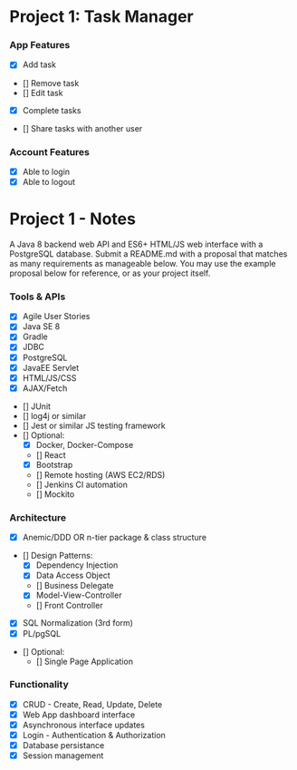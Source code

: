 # Project 1: Task Manager

### App Features
 - [x] Add task
 - [] Remove task
 - [] Edit task
 - [x] Complete tasks
 - [] Share tasks with another user

 ### Account Features
 - [x] Able to login
 - [x] Able to logout

# Project 1 - Notes
A Java 8 backend web API and ES6+ HTML/JS web interface with a PostgreSQL database. Submit a README.md with a proposal that matches as many requirements as manageable below. You may use the example proposal below for reference, or as your project itself.

### Tools & APIs
- [x] Agile User Stories
- [x] Java SE 8
- [x] Gradle
- [x] JDBC
- [x] PostgreSQL
- [x] JavaEE Servlet
- [x] HTML/JS/CSS
- [x] AJAX/Fetch
- [] JUnit
- [] log4j or similar
- [] Jest or similar JS testing framework
- [] Optional:
    - [x] Docker, Docker-Compose
    - [] React
    - [x] Bootstrap
    - [] Remote hosting (AWS EC2/RDS)
    - [] Jenkins CI automation
    - [] Mockito

### Architecture
- [x] Anemic/DDD OR n-tier package & class structure
- [] Design Patterns:
    - [x] Dependency Injection
    - [x] Data Access Object
    - [] Business Delegate
    - [x] Model-View-Controller
    - [] Front Controller
- [x] SQL Normalization (3rd form)
- [x] PL/pgSQL
- [] Optional:
    - [] Single Page Application

### Functionality
- [x] CRUD - Create, Read, Update, Delete
- [x] Web App dashboard interface
- [x] Asynchronous interface updates
- [x] Login - Authentication & Authorization
- [x] Database persistance
- [x] Session management